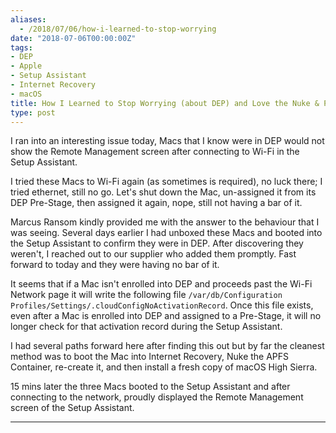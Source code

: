 ```yaml
---
aliases:
  - /2018/07/06/how-i-learned-to-stop-worrying
date: "2018-07-06T00:00:00Z"
tags:
- DEP
- Apple
- Setup Assistant
- Internet Recovery
- macOS
title: How I Learned to Stop Worrying (about DEP) and Love the Nuke & Pave
type: post
---
```


I ran into an interesting issue today, Macs that I know were in DEP would not show the Remote Management screen after connecting to Wi-Fi in the Setup Assistant.

I tried these Macs to Wi-Fi again (as sometimes is required), no luck there; I tried ethernet, still no go. Let's shut down the Mac, un-assigned it from its DEP Pre-Stage, then assigned it again, nope, still not having a bar of it.

Marcus Ransom kindly provided me with the answer to the behaviour that I was seeing. Several days earlier I had unboxed these Macs and booted into the Setup Assistant to confirm they were in DEP. After discovering they weren't, I reached out to our supplier who added them promptly. Fast forward to today and they were having no bar of it.

It seems that if a Mac isn't enrolled into DEP and proceeds past the Wi-Fi Network page it will write the following file `/var/db/Configuration Profiles/Settings/.cloudConfigNoActivationRecord`. Once this file exists, even after a Mac is enrolled into DEP and assigned to a Pre-Stage, it will no longer check for that activation record during the Setup Assistant.

I had several paths forward here after finding this out but by far the cleanest method was to boot the Mac into Internet Recovery, Nuke the APFS Container, re-create it, and then install a fresh copy of macOS High Sierra.

15 mins later the three Macs booted to the Setup Assistant and after connecting to the network, proudly displayed the Remote Management screen of the Setup Assistant.

---
